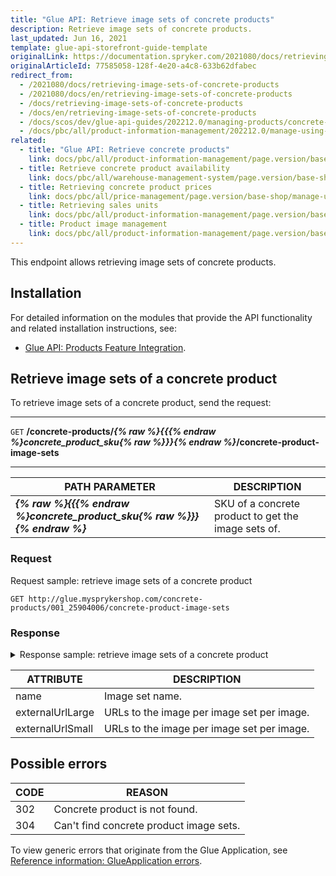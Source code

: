```yaml
---
title: "Glue API: Retrieve image sets of concrete products"
description: Retrieve image sets of concrete products.
last_updated: Jun 16, 2021
template: glue-api-storefront-guide-template
originalLink: https://documentation.spryker.com/2021080/docs/retrieving-image-sets-of-concrete-products
originalArticleId: 77585058-128f-4e20-a4c8-633b62dfabec
redirect_from:
  - /2021080/docs/retrieving-image-sets-of-concrete-products
  - /2021080/docs/en/retrieving-image-sets-of-concrete-products
  - /docs/retrieving-image-sets-of-concrete-products
  - /docs/en/retrieving-image-sets-of-concrete-products
  - /docs/scos/dev/glue-api-guides/202212.0/managing-products/concrete-products/retrieving-image-sets-of-concrete-products.html
  - /docs/pbc/all/product-information-management/202212.0/manage-using-glue-api/concrete-products/glue-api-retrieve-image-sets-of-concrete-products.html
related:
  - title: "Glue API: Retrieve concrete products"
    link: docs/pbc/all/product-information-management/page.version/base-shop/manage-using-glue-api/concrete-products/glue-api-retrieve-concrete-products.html
  - title: Retrieve concrete product availability
    link: docs/pbc/all/warehouse-management-system/page.version/base-shop/manage-using-glue-api/retrieve-concrete-product-availability.html
  - title: Retrieving concrete product prices
    link: docs/pbc/all/price-management/page.version/base-shop/manage-using-glue-api/glue-api-retrieve-concrete-product-prices.html
  - title: Retrieving sales units
    link: docs/pbc/all/product-information-management/page.version/base-shop/manage-using-glue-api/concrete-products/glue-api-retrieve-sales-units.html
  - title: Product image management
    link: docs/pbc/all/product-information-management/page.version/base-shop/feature-overviews/product-feature-overview/product-images-overview.html
---
```


This endpoint allows retrieving image sets of concrete products.

## Installation

For detailed information on the modules that provide the API functionality and related installation instructions, see:
* [Glue API: Products Feature Integration](/docs/pbc/all/product-information-management/{{page.version}}/base-shop/install-and-upgrade/install-glue-api/install-the-product-glue-api.html).


## Retrieve image sets of a concrete product

To retrieve image sets of a concrete product, send the request:

---
`GET` **/concrete-products/*{% raw %}{{{% endraw %}concrete_product_sku{% raw %}}}{% endraw %}*/concrete-product-image-sets**

---

| PATH PARAMETER | DESCRIPTION |
| --- | --- |
| ***{% raw %}{{{% endraw %}concrete_product_sku{% raw %}}}{% endraw %}*** | SKU of a concrete product to get the image sets of. |

### Request

Request sample: retrieve image sets of a concrete product

`GET http://glue.mysprykershop.com/concrete-products/001_25904006/concrete-product-image-sets`

### Response

<details>
<summary markdown='span'>Response sample: retrieve image sets of a concrete product</summary>

```json
{
    "data": [
        {
            "type": "concrete-product-image-sets",
            "id": "177_25913296",
            "attributes": {
                "imageSets": [
                    {
                        "name": "default",
                        "images": [
                            {
                                "externalUrlLarge": "//images.icecat.biz/img/norm/high/24867659-4916.jpg",
                                "externalUrlSmall": "//images.icecat.biz/img/norm/medium/24867659-4916.jpg"
                            }
                        ]
                    }
                ]
            },
            "links": {
                "self": "http://glue.mysprykershop.com/concrete-products/177_25913296/concrete-product-image-sets"
            }
        }
    ],
    "links": {
        "self": "http://glue.mysprykershop.com/concrete-products/177_25913296/concrete-product-image-sets"
    }
}
```
</details>

<a name="concrete-image-sets-response-attributes"></a>

| ATTRIBUTE | DESCRIPTION |
| --- | --- |
| name | Image set name. |
| externalUrlLarge | URLs to the image per image set per image. |
| externalUrlSmall | URLs to the image per image set per image. |

## Possible errors

| CODE | REASON |
| --- | --- |
| 302 | Concrete product is not found. |
| 304 | Can't find concrete product image sets. |

To view generic errors that originate from the Glue Application, see [Reference information: GlueApplication errors](/docs/scos/dev/glue-api-guides/{{page.version}}/old-glue-infrastructure/reference-information-glueapplication-errors.html).
